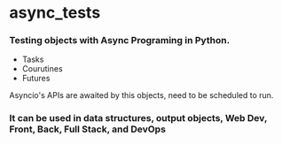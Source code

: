 # async_tests

### Testing objects with Async Programing in Python. 
- Tasks
- Courutines
- Futures

Asyncio's APIs are awaited by this objects, need to be scheduled to run. 

### It can be used in data structures, output objects, Web Dev, Front, Back, Full Stack, and DevOps

